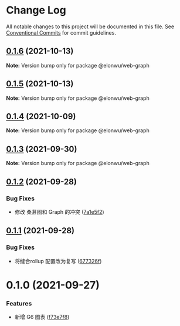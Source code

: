 # Change Log

All notable changes to this project will be documented in this file.
See [Conventional Commits](https://conventionalcommits.org) for commit guidelines.

## [0.1.6](https://github.com/ElonWu/elonwu_ui/compare/@elonwu/web-graph@0.1.5...@elonwu/web-graph@0.1.6) (2021-10-13)

**Note:** Version bump only for package @elonwu/web-graph





## [0.1.5](https://github.com/ElonWu/elonwu_ui/compare/@elonwu/web-graph@0.1.4...@elonwu/web-graph@0.1.5) (2021-10-13)

**Note:** Version bump only for package @elonwu/web-graph





## [0.1.4](https://github.com/ElonWu/elonwu_ui/compare/@elonwu/web-graph@0.1.3...@elonwu/web-graph@0.1.4) (2021-10-09)

**Note:** Version bump only for package @elonwu/web-graph





## [0.1.3](https://github.com/ElonWu/elonwu_ui/compare/@elonwu/web-graph@0.1.2...@elonwu/web-graph@0.1.3) (2021-09-30)

**Note:** Version bump only for package @elonwu/web-graph





## [0.1.2](https://github.com/ElonWu/elonwu_ui/compare/@elonwu/web-graph@0.1.1...@elonwu/web-graph@0.1.2) (2021-09-28)


### Bug Fixes

* 修改 桑葚图和 Graph 的冲突 ([7a1e5f2](https://github.com/ElonWu/elonwu_ui/commit/7a1e5f22850d67f4033d1f2652c30c1336a81e31))





## [0.1.1](https://github.com/ElonWu/elonwu_ui/compare/@elonwu/web-graph@0.1.0...@elonwu/web-graph@0.1.1) (2021-09-28)


### Bug Fixes

* 将缝合rollup 配置改为复写 ([677326f](https://github.com/ElonWu/elonwu_ui/commit/677326fb522e0e85f68ea2e6b9b2683e07f3f423))





# 0.1.0 (2021-09-27)


### Features

* 新增 G6 图表 ([f73e7f8](https://github.com/ElonWu/elonwu_ui/commit/f73e7f8671c488c8443308dcbe6a20c73ca6d8a9))

